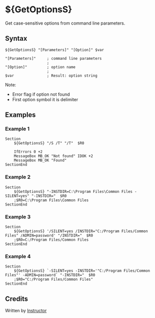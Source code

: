 # ${GetOptionsS}

Get case-sensitive options from command line parameters.

## Syntax

    ${GetOptionsS} "[Parameters]" "[Option]" $var

    "[Parameters]"     ; command line parameters
                       ;
    "[Option]"         ; option name
                       ;
    $var               ; Result: option string

Note:

- Error flag if option not found
- First option symbol it is delimiter

## Examples

### Example 1

    Section
        ${GetOptionsS} "/S /T" "/T"  $R0

        IfErrors 0 +2
        MessageBox MB_OK "Not found" IDOK +2
        MessageBox MB_OK "Found"
    SectionEnd

### Example 2

    Section
        ${GetOptionsS} "-INSTDIR=C:\Program Files\Common Files -SILENT=yes" "-INSTDIR="  $R0
        ;$R0=C:\Program Files\Common Files
    SectionEnd

### Example 3

    Section
        ${GetOptionsS} '/SILENT=yes /INSTDIR="C:/Program Files/Common Files" /ADMIN=password' "/INSTDIR="  $R0
        ;$R0=C:/Program Files/Common Files
    SectionEnd

### Example 4

    Section
        ${GetOptionsS} `-SILENT=yes -INSTDIR='"C:/Program Files/Common Files"' -ADMIN=password` "-INSTDIR="  $R0
        ;$R0="C:/Program Files/Common Files"
    SectionEnd

## Credits

Written by [Instructor][1]

[1]: http://nsis.sourceforge.net/User:Instructor
